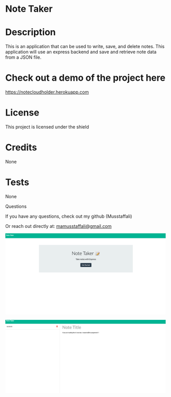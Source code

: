 # Note Taker

# Description

This is an application that can be used to write, save, and delete notes. This application will use an express backend and save and retrieve note data from a JSON file.

# Check out a demo of the project here
https://notecloudholder.herokuapp.com

# License

This project is licensed under the shield

# Credits

None

# Tests

None

Questions

If you have any questions, check out my github (Musstaffali)

Or reach out directly at: mamusstaffali@gmail.com

![](Assets/Screen%20Shot%202020-10-20%20at%209.53.11%20PM.png)

![](Assets/Screen%20Shot%202020-10-20%20at%209.55.14%20PM.png)

